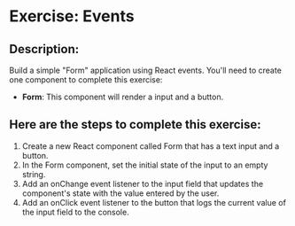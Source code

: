 # Exercise: Events

## Description:

Build a simple "Form" application using React events. You'll need to create one component to complete this exercise:

- **Form**: This component will render a input and a button.

## Here are the steps to complete this exercise:

1. Create a new React component called Form that has a text input and a button.
2. In the Form component, set the initial state of the input to an empty string.
3. Add an onChange event listener to the input field that updates the component's state with the value entered by the user.
4. Add an onClick event listener to the button that logs the current value of the input field to the console.
